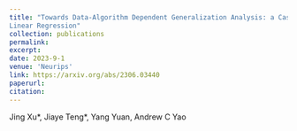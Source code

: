 ```yaml
---
title: "Towards Data-Algorithm Dependent Generalization Analysis: a Case Study on Overparameterized
Linear Regression"
collection: publications
permalink: 
excerpt: 
date: 2023-9-1
venue: 'Neurips'
link: https://arxiv.org/abs/2306.03440
paperurl: 
citation: 
---
```

Jing Xu\*, Jiaye Teng\*, Yang Yuan, Andrew C Yao

